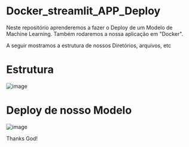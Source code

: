 # Docker_streamlit_APP_Deploy

Neste repositório aprenderemos a fazer o Deploy de um Modelo de Machine Learning. Também rodaremos a nossa aplicação em "Docker".

A seguir mostramos a estrutura de nossos Diretórios, arquivos, etc

# Estrutura 
![image](https://user-images.githubusercontent.com/69597971/197077385-841e464d-e106-4395-a8e3-aa3e6e0b944d.png)

# Deploy de nosso Modelo 

![image](https://user-images.githubusercontent.com/69597971/197077575-ae7efe5f-bfc2-4c88-9b87-4feb3609579f.png)


Thanks God!
